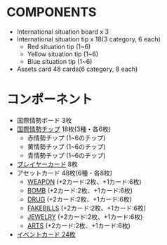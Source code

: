 # COMPONENTS
* International situation board x 3
* International situation tip x 18(3 category, 6 each)
  * Red situation tip (1~6)
  * Yellow situation tip (1~6)
  * Blue situation tip (1~6)
* Assets card 48 cards(6 category, 8 each)


# コンポーネント
* 国際情勢ボード 3枚
* [国際情勢チップ](components/00_internationalSituationTip.png) 18枚(3種・各6枚)
  * 赤情勢チップ (1~6のチップ)
  * 黄情勢チップ (1~6のチップ)
  * 青情勢チップ (1~6のチップ)
* [プレイヤーカード](components/01_PlayerCard.png) 8枚
* アセットカード 48枚(6種・各8枚)
  * [WEAPON](components/02_AssetsCard_WEAPON.png) (+2カード:2枚、+1カード:6枚)
  * [BOMB](components/02_AssetsCard_BOMB.png) (+2カード:2枚、+1カード:6枚)
  * [DRUG](components/02_AssetsCard_DRUG.png) (+2カード:2枚、+1カード:6枚)
  * [FAKEBILLS](components/02_AssetsCard_FAKEBILLS.png) (+2カード:2枚、+1カード:6枚)
  * [JEWELRY](components/02_AssetsCard_JEWELRY.png) (+2カード:2枚、+1カード:6枚)
  * [ARTS](components/02_AssetsCard_ARTS.png) (+2カード:2枚、+1カード:6枚)
* [イベントカード 24枚]()